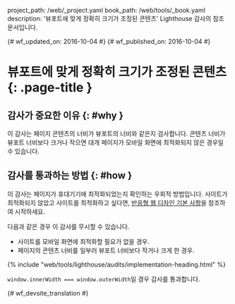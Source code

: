 project_path: /web/_project.yaml
book_path: /web/tools/_book.yaml
description: '뷰포트에 맞게 정확히 크기가 조정된 콘텐츠' Lighthouse 감사의 참조 문서입니다.

{# wf_updated_on: 2016-10-04 #}
{# wf_published_on: 2016-10-04 #}

# 뷰포트에 맞게 정확히 크기가 조정된 콘텐츠  {: .page-title }

## 감사가 중요한 이유 {: #why }

이 감사는 페이지 콘텐츠의 너비가 뷰포트의 너비와 같은지
검사합니다. 콘텐츠 너비가 뷰포트 너비보다 크거나 작으면
대개 페이지가 모바일 화면에 최적화되지 않은 경우일 수 있습니다.


## 감사를 통과하는 방법 {: #how }

이 감사는 페이지가 휴대기기에 최적화되었는지 확인하는
우회적 방법입니다. 사이트가 최적화되지 않았고 사이트를 최적화하고 싶다면,
[반응형 웹 디자인 기본 사항](/web/fundamentals/design-and-ui/responsive/)을
참조하여 시작하세요.

다음과 같은 경우 이 감사를 무시할 수 있습니다.

* 사이트를 모바일 화면에 최적화할 필요가 없을 경우.
* 페이지의 콘텐츠 너비를 일부러 뷰포트 너비보다 작거나 크게 한 경우.


{% include "web/tools/lighthouse/audits/implementation-heading.html" %}

`window.innerWidth === window.outerWidth`일 경우 감사를 통과합니다.


{# wf_devsite_translation #}
